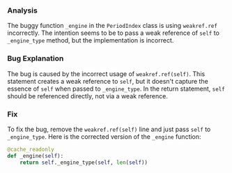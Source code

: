 ### Analysis
The buggy function `_engine` in the `PeriodIndex` class is using `weakref.ref` incorrectly. The intention seems to be to pass a weak reference of `self` to `_engine_type` method, but the implementation is incorrect.

### Bug Explanation
The bug is caused by the incorrect usage of `weakref.ref(self)`. This statement creates a weak reference to `self`, but it doesn't capture the essence of `self` when passed to `_engine_type`. In the return statement, `self` should be referenced directly, not via a weak reference.

### Fix
To fix the bug, remove the `weakref.ref(self)` line and just pass `self` to `_engine_type`. Here is the corrected version of the `_engine` function:

```python
@cache_readonly
def _engine(self):
    return self._engine_type(self, len(self))
```